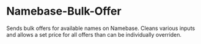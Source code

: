 # Namebase-Bulk-Offer
Sends bulk offers for available names on Namebase. Cleans various inputs and allows a set price for all offers than can be individually overriden.
